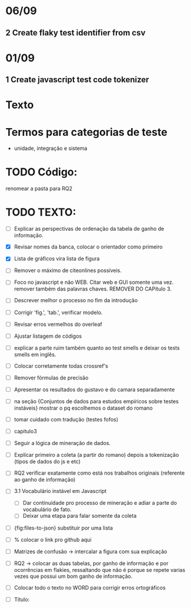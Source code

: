 # 06/09
## 2 Create flaky test identifier from csv


# 01/09
## 1 Create javascript test code tokenizer


# Texto

# Termos para categorias de teste

- unidade, integração e sistema

# TODO Código:

renomear a pasta para RQ2

# TODO TEXTO:

- [ ] Explicar as perspectivas de ordenação da tabela de ganho de informação.
- [x] Revisar nomes da banca, colocar o orientador como primeiro
- [x] Lista de gráficos vira lista de figura
- [ ] Remover o máximo de citeonlines possíveis.

- [ ] Foco no javascript e não WEB. Citar web e GUI somente uma vez. remover também das palavras chaves. REMOVER DO CAPítulo 3.
- [ ] Descrever melhor o processo no fim da introdução
- [ ] Corrigir 'fig.', 'tab.', verificar modelo.
- [ ] Revisar erros vermelhos do overleaf
- [ ] Ajustar listagem de códigos 
- [ ] explicar a parte ruim também quanto ao test smells e deixar os tests smells em inglês.
- [ ] Colocar corretamente todas crossref's
- [ ] Remover fórmulas de precisão
- [ ] Apresentar os resultados do gustavo e do camara separadamente
- [ ] na seção {Conjuntos de dados para estudos empíricos sobre testes instáveis} mostrar o pq escolhemos o dataset do romano
- [ ] tomar cuidado com tradução (testes fofos)

- [ ] capitulo3
- [ ] Seguir a lógica de mineração de dados.
- [ ] Explicar primeiro a coleta (a partir do romano) depois a tokenização (tipos de dados do js e etc)
- [ ] RQ2 verificar exatamente como está nos trabalhos originais (referente ao ganho de informação)
- [ ] 3.1 Vocabulário instável em Javascript
   - [ ] Dar continuidade pro processo de mineração e adiar a parte do vocabulário de fato.
   - [ ] Deixar uma etapa para falar somente da coleta

- [ ] {fig:files-to-json} substituir por uma lista
- [ ] % colocar o link pro github aqui

- [ ] Matrizes de confusão -> intercalar a figura com sua explicação

- [ ]  RQ2 -> colocar as duas tabelas, por ganho de informação e por ocorrências em flakies, ressaltando que não é porque se repete varias vezes que possui um bom ganho de informação.

- [ ] Colocar todo o texto no WORD para corrigir erros ortográficos

- [ ] Título: 
